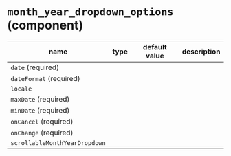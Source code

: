 # `month_year_dropdown_options` (component)

| name                          | type | default value | description |
| ----------------------------- | ---- | ------------- | ----------- |
| `date` (required)             |      |               |             |
| `dateFormat` (required)       |      |               |             |
| `locale`                      |      |               |             |
| `maxDate` (required)          |      |               |             |
| `minDate` (required)          |      |               |             |
| `onCancel` (required)         |      |               |             |
| `onChange` (required)         |      |               |             |
| `scrollableMonthYearDropdown` |      |               |             |
